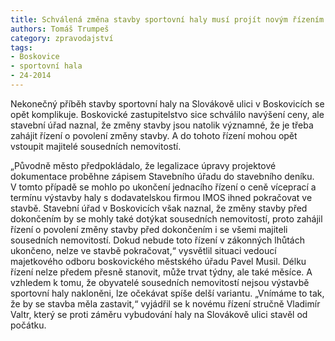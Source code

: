 ```yaml
---
title: Schválená změna stavby sportovní haly musí projít novým řízením
authors: Tomáš Trumpeš
category: zpravodajství
tags:
- Boskovice
- sportovní hala
- 24-2014 
---
```


Nekonečný příběh stavby sportovní haly na Slovákově ulici v Boskovicích se opět komplikuje. Boskovické zastupitelstvo sice schválilo navýšení ceny, ale stavební úřad naznal, že změny stavby jsou natolik významné, že je třeba zahájit řízení o povolení změny stavby. A do tohoto řízení mohou opět vstoupit majitelé sousedních nemovitostí.

„Původně město předpokládalo, že legalizace úpravy projektové dokumentace proběhne zápisem Stavebního úřadu do stavebního deníku. V tomto případě se mohlo po ukončení jednacího řízení o ceně víceprací a termínu výstavby haly s dodavatelskou firmou IMOS ihned pokračovat ve stavbě. Stavební úřad v Boskovicích však naznal, že změny stavby před dokončením by se mohly také dotýkat sousedních nemovitostí, proto zahájil řízení o povolení změny stavby před dokončením i se všemi majiteli sousedních nemovitostí. Dokud nebude toto řízení v zákonných lhůtách ukončeno, nelze ve stavbě pokračovat,“ vysvětlil situaci vedoucí majetkového odboru boskovického městského úřadu Pavel Musil.  Délku řízení nelze předem přesně stanovit, může trvat týdny, ale také měsíce. A vzhledem k tomu, že obyvatelé sousedních nemovitostí nejsou výstavbě sportovní haly nakloněni, lze očekávat spíše delší variantu. „Vnímáme to tak, že by se stavba měla zastavit,“ vyjádřil se k novému řízení stručně Vladimír Valtr, který se proti záměru vybudování haly na Slovákově ulici stavěl od počátku.
